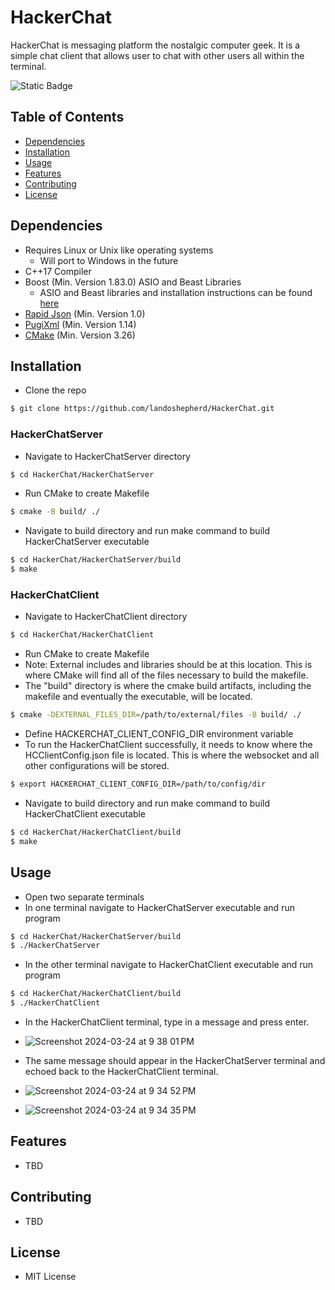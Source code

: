 # HackerChat

HackerChat is messaging platform the nostalgic computer geek. It is a simple chat client that allows user to chat with other users all within the terminal.    
  
  ![Static Badge](https://img.shields.io/badge/Project%20Stage-Experimental-yellow)

## Table of Contents

- [Dependencies](#dependecies)
- [Installation](#installation)
- [Usage](#usage)
- [Features](#features)
- [Contributing](#contributing)
- [License](#license)

## Dependencies
  - Requires Linux or Unix like operating systems
    - Will port to Windows in the future
  - C++17 Compiler
  - Boost (Min. Version 1.83.0) ASIO and Beast Libraries
    - ASIO and Beast libraries and installation instructions can be found [here](https://www.boost.org/)
  - [Rapid Json](https://rapidjson.org/) (Min. Version 1.0)
  - [PugiXml](https://pugixml.org/) (Min. Version 1.14)
  - [CMake](https://cmake.org/download/) (Min. Version 3.26)
## Installation
  - Clone the repo
```bash
$ git clone https://github.com/landoshepherd/HackerChat.git
```
  ### HackerChatServer
  - Navigate to HackerChatServer directory
```bash
$ cd HackerChat/HackerChatServer
```
  - Run CMake to create Makefile
```bash
$ cmake -B build/ ./
```
  - Navigate to build directory and run make command to build HackerChatServer executable
```bash
$ cd HackerChat/HackerChatServer/build
$ make
```
  ### HackerChatClient
- Navigate to HackerChatClient directory
```bash
$ cd HackerChat/HackerChatClient
```
  - Run CMake to create Makefile
  - Note: External includes and libraries should be at this location. This is where CMake will find all of the files necessary to build the makefile.
  - The "build" directory is where the cmake build artifacts, including the makefile and eventually the executable, will be located.
```bash
$ cmake -DEXTERNAL_FILES_DIR=/path/to/external/files -B build/ ./
```
- Define HACKERCHAT_CLIENT_CONFIG_DIR environment variable
- To run the HackerChatClient successfully, it needs to know where the HCClientConfig.json file is located. This is where the websocket and all other configurations will be stored.
```bash
$ export HACKERCHAT_CLIENT_CONFIG_DIR=/path/to/config/dir
```
  - Navigate to build directory and run make command to build HackerChatClient executable
```bash
$ cd HackerChat/HackerChatClient/build
$ make
```
## Usage
- Open two separate terminals
- In one terminal navigate to HackerChatServer executable and run program
```bash
$ cd HackerChat/HackerChatServer/build
$ ./HackerChatServer
```
- In the other terminal navigate to HackerChatClient executable and run program
```bash
$ cd HackerChat/HackerChatClient/build
$ ./HackerChatClient
```
- In the HackerChatClient terminal, type in a message and press enter.
- ![Screenshot 2024-03-24 at 9 38 01 PM](https://github.com/landoshepherd/HackerChat/assets/30390801/795b55ce-9943-4281-ad32-b4b9f8b1db7b)

- The same message should appear in the HackerChatServer terminal and echoed back to the HackerChatClient terminal.
- ![Screenshot 2024-03-24 at 9 34 52 PM](https://github.com/landoshepherd/HackerChat/assets/30390801/810aadec-e4eb-4487-9275-e9a1efa64986)
- ![Screenshot 2024-03-24 at 9 34 35 PM](https://github.com/landoshepherd/HackerChat/assets/30390801/b0406cc5-992e-421a-8de6-b3e4db659af3)

## Features
- TBD
## Contributing
- TBD
## License
- MIT License
